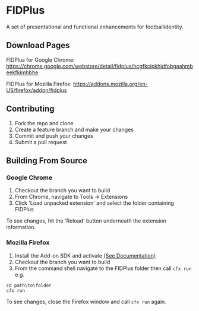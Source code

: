 FIDPlus
===
A set of presentational and functional enhancements for footballidentity.

Download Pages
---
FIDPlus for Google Chrome: https://chrome.google.com/webstore/detail/fidplus/hcgfkcipkhjdfobgaahmbeekfkimhbhe

FIDPlus for Mozilla Firefox: https://addons.mozilla.org/en-US/firefox/addon/fidplus

Contributing 
---
1. Fork the repo and clone
2. Create a feature branch and make your changes
3. Commit and push your changes
4. Submit a pull request

Building From Source
---
### Google Chrome
1. Checkout the branch you want to build
2. From Chrome, navigate to Tools -> Extensions
3. Click 'Load unpacked extension' and select the folder containing FIDPlus

To see changes, hit the 'Reload' button underneath the extension information.

### Mozilla Firefox
1. Install the Add-on SDK and activate [(See Documentation)](https://addons.mozilla.org/en-US/developers/docs/sdk/latest/dev-guide/tutorials/installation.html)
2. Checkout the branch you want to build
3. From the command shell navigate to the FIDPlus folder then call `cfx run` e.g.

```
cd path\to\folder
cfx run
```

To see changes, close the Firefox window and call `cfx run` again.